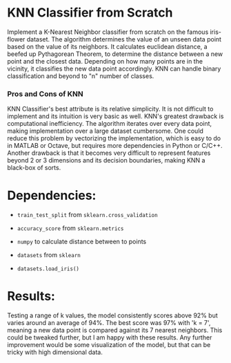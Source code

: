 # KNN Classifier from Scratch

Implement a K-Nearest Neighbor classifier from scratch on the famous iris-flower dataset. The algorithm determines the value of an unseen data point based on the value of its neighbors. It calculates euclidean distance, a beefed up Pythagorean Theorem, to determine the distance between a new point and the closest data. Depending on how many points are in the vicinity, it classifies the new data point accordingly. KNN can handle binary classification and beyond to "n" number of classes.

### Pros and Cons of KNN

KNN Classifier's best attribute is its relative simplicity. It is not difficult to implement and its intuition is very basic as well. KNN's greatest drawback is computational inefficiency. The algorithm iterates over every data point, making implementation over a large dataset cumbersome. One could reduce this problem by vectorizing the implementation, which is easy to do in MATLAB or Octave, but requires more dependencies in Python or C/C++. Another drawback is that it becomes very difficult to represent features beyond 2 or 3 dimensions and its decision boundaries, making KNN a black-box of sorts.

# Dependencies:

* `train_test_split` from `sklearn.cross_validation`

* `accuracy_score` from `sklearn.metrics`

* `numpy` to calculate distance between to points

* `datasets` from `sklearn`

* `datasets.load_iris()`

# Results:

Testing a range of k values, the model consistently scores above 92% but varies around an average of 94%.  The best score was 97% with 'k = 7', meaning a new data point is compared against its 7 nearest neighbors. This could be tweaked further, but I am happy with these results. Any further improvement would be some visualization of the model, but that can be tricky with high dimensional data.  